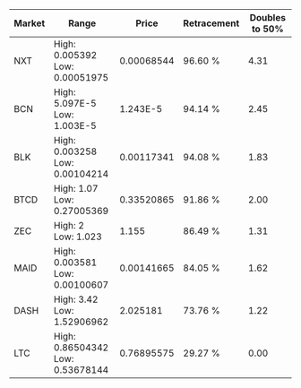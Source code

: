 | Market | Range | Price| Retracement | Doubles to 50% |
| --- | --- | --- | --- | --- |
| NXT | High: 0.005392<br />Low: 0.00051975 | 0.00068544 | 96.60 % | 4.31 |
| BCN | High: 5.097E-5<br />Low: 1.003E-5 | 1.243E-5 | 94.14 % | 2.45 |
| BLK | High: 0.003258<br />Low: 0.00104214 | 0.00117341 | 94.08 % | 1.83 |
| BTCD | High: 1.07<br />Low: 0.27005369 | 0.33520865 | 91.86 % | 2.00 |
| ZEC | High: 2<br />Low: 1.023 | 1.155 | 86.49 % | 1.31 |
| MAID | High: 0.003581<br />Low: 0.00100607 | 0.00141665 | 84.05 % | 1.62 |
| DASH | High: 3.42<br />Low: 1.52906962 | 2.025181 | 73.76 % | 1.22 |
| LTC | High: 0.86504342<br />Low: 0.53678144 | 0.76895575 | 29.27 % | 0.00 |
